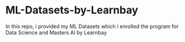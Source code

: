 # ML-Datasets-by-Learnbay
In this repo, i provided my ML Datasets which i enrolled the program for Data Science and Masters AI by Learnbay
